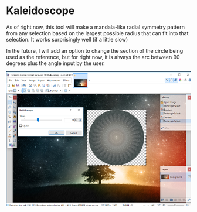 # Kaleidoscope
As of right now, this tool will make a mandala-like radial symmetry pattern from any selection based on the largest possible radius that can fit into that selection. It works surprisingly well (if a little slow)

In the future, I will add an option to change the section of the circle being used as the reference, but for right now, it is always the arc between 90 degrees plus the angle input by the user. 

![Example Image](example.png)

